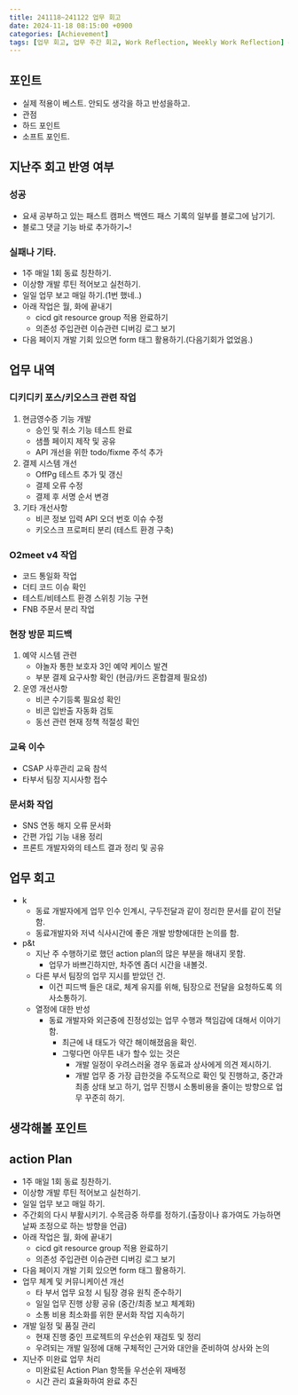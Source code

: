 ```yaml
---
title: 241118~241122 업무 회고
date: 2024-11-18 08:15:00 +0900
categories: [Achievement]
tags: [업무 회고, 업무 주간 회고, Work Reflection, Weekly Work Reflection] # TAG names should always be lowercase
---
```


## 포인트

- 실제 적용이 베스트. 안되도 생각을 하고 반성을하고.
- 관점
- 하드 포인트
- 소프트 포인트.

## 지난주 회고 반영 여부

### 성공

- 요새 공부하고 있는 패스트 캠퍼스 백엔드 패스 기록의 일부를 블로그에 남기기.
- 블로그 댓글 기능 바로 추가하기~!

### 실패나 기타.

- 1주 매일 1회 동료 칭찬하기.
- 이상향 개발 루틴 적어보고 실천하기.
- 일일 업무 보고 매일 하기.(1번 했네..)
- 아래 작업은 월, 화에 끝내기
    - cicd git resource group 적용 완료하기
    - 의존성 주입관련 이슈관련 디버깅 로그 보기
- 다음 페이지 개발 기회 있으면 form 태그 활용하기.(다음기회가 없었음.)


## 업무 내역
### 디키디키 포스/키오스크 관련 작업

1. 현금영수증 기능 개발
    - 승인 및 취소 기능 테스트 완료
    - 샘플 페이지 제작 및 공유
    - API 개선을 위한 todo/fixme 주석 추가
2. 결제 시스템 개선
    - OffPg 테스트 추가 및 갱신
    - 결제 오류 수정
    - 결제 후 서명 순서 변경
3. 기타 개선사항
    - 비콘 정보 입력 API 오더 번호 이슈 수정
    - 키오스크 프로퍼티 분리 (테스트 환경 구축)

### O2meet v4 작업

- 코드 통일화 작업
- 더티 코드 이슈 확인
- 테스트/비테스트 환경 스위칭 기능 구현
- FNB 주문서 분리 작업

### 현장 방문 피드백

1. 예약 시스템 관련
    - 야놀자 통한 보호자 3인 예약 케이스 발견
    - 부분 결제 요구사항 확인 (현금/카드 혼합결제 필요성)
2. 운영 개선사항
    - 비콘 수기등록 필요성 확인
    - 비콘 입반출 자동화 검토
    - 동선 관련 현재 정책 적절성 확인

### 교육 이수

- CSAP 사후관리 교육 참석
- 타부서 팀장 지시사항 접수

### 문서화 작업

- SNS 연동 해지 오류 문서화
- 간편 가입 기능 내용 정리
- 프론트 개발자와의 테스트 결과 정리 및 공유

## 업무 회고

- k
    - 동료 개발자에게 업무 인수 인계시, 구두전달과 같이 정리한 문서를 같이 전달함.
    - 동료개발자와 저녁 식사시간에 좋은 개발 방향에대한 논의를 함.
- p&t
    - 지난 주 수행하기로 했던 action plan의 많은 부분을 해내지 못함.
        - 업무가 바쁘긴하지만, 차주엔 좀더 시간을 내볼것.
    - 다른 부서 팀장의 업무 지시를 받았던 건.
        - 이건 피드백 들은 대로, 체계 유지를 위해, 팀장으로 전달을 요청하도록 의사소통하기.
    - 열정에 대한 반성
        - 동료 개발자와 외근중에 진정성있는 업무 수행과 책임감에 대해서 이야기함.
            - 최근에 내 태도가 약간 해이해졌음을 확인.
            - 그렇다먼 아무튼 내가 할수 있는 것은
                - 개발 일정이 우려스러울 경우 동료과 상사에게 의견 제시하기.
                - 개발 업무 중 가장 급한것을 주도적으로 확인 및 진행하고, 중간과 최종 상태 보고 하기, 업무 진행시 소통비용을 줄이는 방향으로 업무 꾸준히 하기.

## 생각해볼 포인트


## action Plan
- 1주 매일 1회 동료 칭찬하기.
- 이상향 개발 루틴 적어보고 실천하기.
- 일일 업무 보고 매일 하기.
- 주간회의 다시 부활시키기. 수목금중 하루를 정하기.(출장이나 휴가여도 가능하면 날짜 조정으로 하는 방향을 언급)
- 아래 작업은 월, 화에 끝내기
    - cicd git resource group 적용 완료하기
    - 의존성 주입관련 이슈관련 디버깅 로그 보기
- 다음 페이지 개발 기회 있으면 form 태그 활용하기.
- 업무 체계 및 커뮤니케이션 개선
    - 타 부서 업무 요청 시 팀장 경유 원칙 준수하기
    - 일일 업무 진행 상황 공유 (중간/최종 보고 체계화)
    - 소통 비용 최소화를 위한 문서화 작업 지속하기
- 개발 일정 및 품질 관리
    - 현재 진행 중인 프로젝트의 우선순위 재검토 및 정리
    - 우려되는 개발 일정에 대해 구체적인 근거와 대안을 준비하여 상사와 논의
- 지난주 미완료 업무 처리
    - 미완료된 Action Plan 항목들 우선순위 재배정
    - 시간 관리 효율화하여 완료 추진

